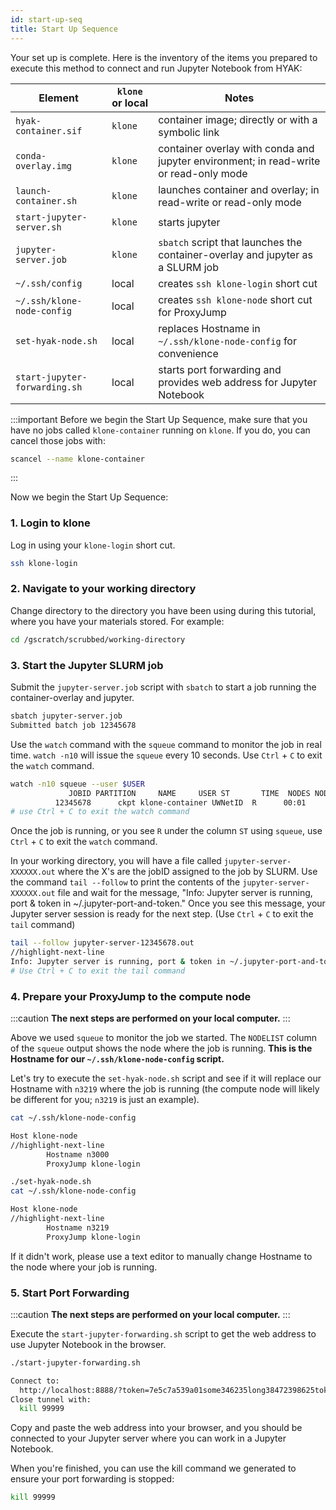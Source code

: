 ```yaml
---
id: start-up-seq
title: Start Up Sequence
---
```


Your set up is complete. Here is the inventory of the items you prepared to execute this method to connect and run Jupyter Notebook from HYAK:

| Element        | `klone` or local | Notes |
| --------------------------- | ------------------------------ | ----- |
| `hyak-container.sif`| `klone`        |container image; directly or with a symbolic link|
| `conda-overlay.img` |   `klone`          |container overlay with conda and jupyter environment; in read-write or read-only mode|
| `launch-container.sh`|   `klone`           |launches container and overlay; in read-write or read-only mode|
| `start-jupyter-server.sh`|   `klone`          | starts jupyter |
| `jupyter-server.job`|   `klone`          | `sbatch` script that launches the container-overlay and jupyter as a SLURM job |
|`~/.ssh/config`|   local          | creates `ssh klone-login` short cut |
|`~/.ssh/klone-node-config`|   local           | creates `ssh klone-node` short cut for ProxyJump|
|`set-hyak-node.sh`|   local          | replaces Hostname in `~/.ssh/klone-node-config` for convenience|
|`start-jupyter-forwarding.sh`|   local         | starts port forwarding and provides web address for Jupyter Notebook|


:::important
Before we begin the Start Up Sequence, make sure that you have no jobs called `klone-container` running on `klone`. If you do, you can cancel those jobs with:

```bash
scancel --name klone-container
```
:::

Now we begin the Start Up Sequence: 

### 1. Login to klone

Log in using your `klone-login` short cut. 

```bash
ssh klone-login
```

### 2. Navigate to your working directory

Change directory to the directory you have been using during this tutorial, where you have your materials stored. For example:

```bash
cd /gscratch/scrubbed/working-directory
```

### 3. Start the Jupyter SLURM job

Submit the `jupyter-server.job` script with `sbatch` to start a job running the container-overlay and jupyter.

```bash
sbatch jupyter-server.job
Submitted batch job 12345678
```

Use the `watch` command with the `squeue` command to monitor the job in real time. `watch -n10` will issue the `squeue` every 10 seconds. Use `Ctrl` + `C` to exit the `watch` command.

```bash
watch -n10 squeue --user $USER
             JOBID PARTITION     NAME     USER ST       TIME  NODES NODELIST(REASON)
          12345678      ckpt klone-container UWNetID  R      00:01      1 n3219
# use Ctrl + C to exit the watch command
```

Once the job is running, or you see `R` under the column `ST` using `squeue`, use `Ctrl` + `C` to exit the `watch` command.

In your working directory, you will have a file called `jupyter-server-XXXXXX.out` where the X's are the jobID assigned to the job by SLURM. Use the command `tail --follow` to print the contents of the `jupyter-server-XXXXXX.out` file and wait for the message, "Info: Jupyter server is running, port & token in ~/.jupyter-port-and-token." Once you see this message, your Jupyter server session is ready for the next step. (Use `Ctrl` + `C` to exit the `tail` command)

```bash
tail --follow jupyter-server-12345678.out
//highlight-next-line
Info: Jupyter server is running, port & token in ~/.jupyter-port-and-token
# Use Ctrl + C to exit the tail command
```

### 4. Prepare your ProxyJump to the compute node

:::caution
**The next steps are performed on your local computer.**
:::

Above we used `squeue` to monitor the job we started. The `NODELIST` column of the `squeue` output shows the node where the job is running. **This is the Hostname for our `~/.ssh/klone-node-config` script.**

Let's try to execute the `set-hyak-node.sh` script and see if it will replace our Hostname with `n3219` where the job is running (the compute node will likely be different for you; `n3219` is just an example).

```bash
cat ~/.ssh/klone-node-config

Host klone-node
//highlight-next-line
        Hostname n3000
        ProxyJump klone-login

./set-hyak-node.sh
cat ~/.ssh/klone-node-config

Host klone-node
//highlight-next-line
        Hostname n3219
        ProxyJump klone-login
```

If it didn't work, please use a text editor to manually change Hostname to the node where your job is running. 

### 5. Start Port Forwarding

:::caution
**The next steps are performed on your local computer.**
:::

Execute the `start-jupyter-forwarding.sh` script to get the web address to use Jupyter Notebook in the browser. 

```bash
./start-jupyter-forwarding.sh

Connect to:
  http://localhost:8888/?token=7e5c7a539a01some346235long38472398625token2392386
Close tunnel with:
  kill 99999

```

Copy and paste the web address into your browser, and you should be connected to your Jupyter server where you can work in a Jupyter Notebook.

When you're finished, you can use the kill command we generated to ensure your port forwarding is stopped:

```bash
kill 99999
```
